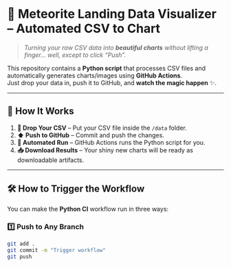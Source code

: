 # 🌌 Meteorite Landing Data Visualizer – Automated CSV to Chart

> _Turning your raw CSV data into **beautiful charts** without lifting a finger... well, except to click “Push”._

This repository contains a **Python script** that processes CSV files and automatically generates charts/images using **GitHub Actions**.  
Just drop your data in, push it to GitHub, and **watch the magic happen** ✨.

---

## 🚀 How It Works
1. **📂 Drop Your CSV** – Put your CSV file inside the `/data` folder.  
2. **⬆ Push to GitHub** – Commit and push the changes.  
3. **🤖 Automated Run** – GitHub Actions runs the Python script for you.  
4. **📥 Download Results** – Your shiny new charts will be ready as downloadable artifacts.

---

## 🛠 How to Trigger the Workflow

You can make the **Python CI** workflow run in three ways:
### 1️⃣ Push to Any Branch
```bash
git add .
git commit -m "Trigger workflow"
git push

